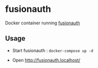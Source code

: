 # fusionauth

Docker container running [fusionauth](https://fusionauth.io/)

## Usage

* Start fusionauth : `docker-compose up -d`

* Open http://fusionauth.localhost/

